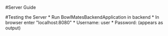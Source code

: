 #Server Guide

#Testing the Server
    * Run BowlMatesBackendApplication in backend
    * In browser enter "localhost:8080"
    * Username: user 
    * Password: (appears as output)